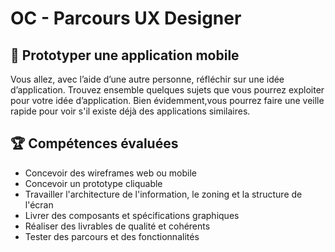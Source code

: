 # OC - Parcours UX Designer

## 📝 Prototyper une application mobile
Vous allez, avec l’aide d’une autre personne, réfléchir sur une idée d’application. Trouvez ensemble quelques sujets que vous pourrez exploiter pour votre idée d’application. Bien évidemment,vous pourrez faire une veille rapide pour voir s'il existe déjà des applications similaires.

## 🏆 Compétences évaluées 
* Concevoir des wireframes web ou mobile
* Concevoir un prototype cliquable
* Travailler l'architecture de l'information, le zoning et la structure de l'écran
* Livrer des composants et spécifications graphiques
* Réaliser des livrables de qualité et cohérents
* Tester des parcours et des fonctionnalités
